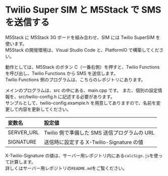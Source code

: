 # Twilio Super SIM と M5Stack で SMS を送信する

M5Stack に M5Stack 3G ボードを組み合わせ、SIM には Twilio SuperSIM を使います。  
M5Stack の開発環境は、Visual Studio Code と、PlatformIO で構築してください。

動作としては、M5Stack のボタン C（一番右側）を押すと、Twilio Functions を呼び出し、Twilio Functions から SMS を送信します。  
Twilio Functions 側のプログラムは、こちらのレポジトリにあります。

メインのプログラムは、src の中にある、main.cpp です。
また、個別の設定情報を、src/twilio-config.h に記述する必要があります。  
サンプルとして、twilio-config.example.h を用意してありますので、名前を変更して内容を更新してください。

| 変数名     | 設定値                                       |
| :--------- | :------------------------------------------- |
| SERVER_URL | Twilio 側で準備した SMS 送信プログラムの URL |
| SIGNATURE  | 送信時に設定する X-Twilio-Signature の値     |

X-Twilio-Signature の値は、サーバー用レポジトリ内にある`calcSign.js`を使って計算します。  
詳しくはサーバー用レポジトリの`README.md`をご覧ください。
